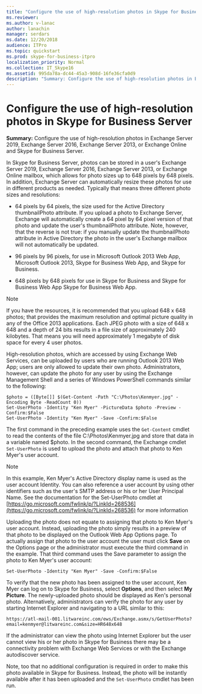 ```yaml
---
title: "Configure the use of high-resolution photos in Skype for Business Server"
ms.reviewer: 
ms.author: v-lanac
author: lanachin
manager: serdars
ms.date: 12/20/2018
audience: ITPro
ms.topic: quickstart
ms.prod: skype-for-business-itpro
localization_priority: Normal
ms.collection: IT_Skype16
ms.assetid: 995da78a-dc44-45a3-908d-16fe36cfa0d9
description: "Summary: Configure the use of high-resolution photos in Exchange Server 2019, Exchange Server 2016, Exchange Server 2013, or Exchange Online and Skype for Business Server."
---
```


# Configure the use of high-resolution photos in Skype for Business Server
 
**Summary:** Configure the use of high-resolution photos in Exchange Server 2019, Exchange Server 2016, Exchange Server 2013, or Exchange Online and Skype for Business Server.
  
In Skype for Business Server, photos can be stored in a user's Exchange Server 2019, Exchange Server 2016, Exchange Server 2013, or Exchange Online mailbox, which allows for photo sizes up to 648 pixels by 648 pixels. In addition, Exchange Server can automatically resize these photos for use in different products as needed. Typically that means three different photo sizes and resolutions:
  
- 64 pixels by 64 pixels, the size used for the Active Directory thumbnailPhoto attribute. If you upload a photo to Exchange Server, Exchange will automatically create a 64 pixel by 64 pixel version of that photo and update the user's thumbnailPhoto attribute. Note, however, that the reverse is not true: if you manually update the thumbnailPhoto attribute in Active Directory the photo in the user's Exchange mailbox will not automatically be updated.
    
- 96 pixels by 96 pixels, for use in Microsoft Outlook 2013 Web App, Microsoft Outlook 2013, Skype for Business Web App, and Skype for Business.
    
- 648 pixels by 648 pixels for use in Skype for Business and Skype for Business Web App Skype for Business Web App.
    
> [!NOTE]
> If you have the resources, it is recommended that you upload 648 x 648 photos; that provides the maximum resolution and optimal picture quality in any of the Office 2013 applications. Each JPEG photo with a size of 648 x 648 and a depth of 24 bits results in a file size of approximately 240 kilobytes. That means you will need approximately 1 megabyte of disk space for every 4 user photos. 
  
High-resolution photos, which are accessed by using Exchange Web Services, can be uploaded by users who are running Outlook 2013 Web App; users are only allowed to update their own photo. Administrators, however, can update the photo for any user by using the Exchange Management Shell and a series of Windows PowerShell commands similar to the following:
  
```
$photo = ([Byte[]] $(Get-Content -Path "C:\Photos\Kenmyer.jpg" -Encoding Byte -ReadCount 0))
Set-UserPhoto -Identity "Ken Myer" -PictureData $photo -Preview -Confirm:$False
Set-UserPhoto -Identity "Ken Myer" -Save -Confirm:$False
```

The first command in the preceding example uses the `Get-Content` cmdlet to read the contents of the file C:\Photos\Kenmyer.jpg and store that data in a variable named $photo. In the second command, the Exchange cmdlet `Set-UserPhoto` is used to upload the photo and attach that photo to Ken Myer's user account.
  
> [!NOTE]
> In this example, Ken Myer's Active Directory display name is used as the user account Identity. You can also reference a user account by using other identifiers such as the user's SMTP address or his or her User Principal Name. See the documentation for the Set-UserPhoto cmdlet at [https://go.microsoft.com/fwlink/p/?LinkId=268536](https://go.microsoft.com/fwlink/p/?LinkId=268536) for more information
  
Uploading the photo does not equate to assigning that photo to Ken Myer's user account. Instead, uploading the photo simply results in a preview of that photo to be displayed on the Outlook Web App Options page. To actually assign that photo to the user account the user must click **Save** on the Options page or the administrator must execute the third command in the example. That third command uses the Save parameter to assign the photo to Ken Myer's user account:
  
```
Set-UserPhoto -Identity "Ken Myer" -Save -Confirm:$False
```

To verify that the new photo has been assigned to the user account, Ken Myer can log on to Skype for Business, select **Options**, and then select **My Picture**. The newly-uploaded photo should be displayed as Ken's personal photo. Alternatively, administrators can verify the photo for any user by starting Internet Explorer and navigating to a URL similar to this:
  
```
https://atl-mail-001.litwareinc.com/ews/Exchange.asmx/s/GetUserPhoto?email=kenmyer@litwareinc.com&size=HR648x648
```

If the administrator can view the photo using Internet Explorer but the user cannot view his or her photo in Skype for Business there may be a connectivity problem with Exchange Web Services or with the Exchange autodiscover service.
  
Note, too that no additional configuration is required in order to make this photo available in Skype for Business. Instead, the photo will be instantly available after it has been uploaded and the `Set-UserPhoto` cmdlet has been run.
